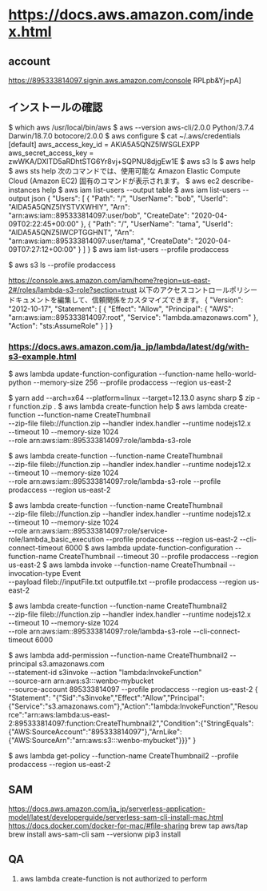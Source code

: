 # https://docs.aws.amazon.com/index.html

## account
https://895333814097.signin.aws.amazon.com/console
RPLpb&Yj=pA]

## インストールの確認
$ which aws
/usr/local/bin/aws
$ aws --version
aws-cli/2.0.0 Python/3.7.4 Darwin/18.7.0 botocore/2.0.0
$ aws configure
$ cat  ~/.aws/credentials
[default]
aws_access_key_id = AKIA5A5QNZ5IWSGLEXPP
aws_secret_access_key = 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
$ aws s3 ls
$ aws help
$ aws sts help
次のコマンドでは、使用可能な Amazon Elastic Compute Cloud (Amazon EC2) 固有のコマンドが表示されます。
$ aws ec2 describe-instances help
$ aws iam list-users --output table
$ aws iam list-users --output json
{
    "Users": [
        {
            "Path": "/",
            "UserName": "bob",
            "UserId": "AIDA5A5QNZ5IYSTVXWHIY",
            "Arn": "arn:aws:iam::895333814097:user/bob",
            "CreateDate": "2020-04-09T02:22:45+00:00"
        },
        {
            "Path": "/",
            "UserName": "tama",
            "UserId": "AIDA5A5QNZ5IWCPTGGHNT",
            "Arn": "arn:aws:iam::895333814097:user/tama",
            "CreateDate": "2020-04-09T07:27:12+00:00"
        }
    ]
}
$ aws iam list-users --profile prodaccess

$ aws s3 ls --profile prodaccess

https://console.aws.amazon.com/iam/home?region=us-east-2#/roles/lambda-s3-role?section=trust
以下のアクセスコントロールポリシードキュメントを編集して、信頼関係をカスタマイズできます。
{
  "Version": "2012-10-17",
  "Statement": [
    {
      "Effect": "Allow",
      "Principal": {
        "AWS": "arn:aws:iam::895333814097:root",
        "Service": "lambda.amazonaws.com"
      },
      "Action": "sts:AssumeRole"
    }
  ]
}



### https://docs.aws.amazon.com/ja_jp/lambda/latest/dg/with-s3-example.html
$ aws lambda update-function-configuration --function-name hello-world-python  --memory-size 256 --profile prodaccess --region us-east-2

$ yarn add --arch=x64 --platform=linux --target=12.13.0 async sharp
$ zip -r function.zip .
$ aws lambda create-function help
$ aws lambda create-function --function-name CreateThumbnail \
--zip-file fileb://function.zip --handler index.handler --runtime nodejs12.x \
--timeout 10 --memory-size 1024 \
--role arn:aws:iam::895333814097:role/lambda-s3-role

$ aws lambda create-function --function-name CreateThumbnail \
--zip-file fileb://function.zip --handler index.handler --runtime nodejs12.x \
--timeout 10 --memory-size 1024 \
--role arn:aws:iam::895333814097:role/lambda-s3-role --profile prodaccess --region us-east-2

$ aws lambda create-function --function-name CreateThumbnail \
--zip-file fileb://function.zip --handler index.handler --runtime nodejs12.x \
--timeout 10 --memory-size 1024 \
--role arn:aws:iam::895333814097:role/service-role/lambda_basic_execution --profile prodaccess --region us-east-2 --cli-connect-timeout 6000
$ aws lambda update-function-configuration --function-name CreateThumbnail --timeout 30 --profile prodaccess --region us-east-2
$ aws lambda invoke --function-name CreateThumbnail --invocation-type Event \
--payload fileb://inputFile.txt outputfile.txt --profile prodaccess --region us-east-2


$ aws lambda create-function --function-name CreateThumbnail2 \
--zip-file fileb://function.zip --handler index.handler --runtime nodejs12.x \
--timeout 10 --memory-size 1024 \
--role arn:aws:iam::895333814097:role/lambda-s3-role --cli-connect-timeout 6000


$ aws lambda add-permission --function-name CreateThumbnail2 --principal s3.amazonaws.com \
--statement-id s3invoke --action "lambda:InvokeFunction" \
--source-arn arn:aws:s3:::wenbo-mybucket \
--source-account 895333814097 --profile prodaccess --region us-east-2
{
    "Statement": "{\"Sid\":\"s3invoke\",\"Effect\":\"Allow\",\"Principal\":{\"Service\":\"s3.amazonaws.com\"},\"Action\":\"lambda:InvokeFunction\",\"Resource\":\"arn:aws:lambda:us-east-2:895333814097:function:CreateThumbnail2\",\"Condition\":{\"StringEquals\":{\"AWS:SourceAccount\":\"895333814097\"},\"ArnLike\":{\"AWS:SourceArn\":\"arn:aws:s3:::wenbo-mybucket\"}}}"
}

$ aws lambda get-policy --function-name CreateThumbnail2 --profile prodaccess --region us-east-2

## SAM
https://docs.aws.amazon.com/ja_jp/serverless-application-model/latest/developerguide/serverless-sam-cli-install-mac.html
https://docs.docker.com/docker-for-mac/#file-sharing
brew tap aws/tap
brew install aws-sam-cli
sam --versionw
pip3 install

## QA
1. aws lambda create-function is not authorized to perform
